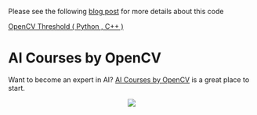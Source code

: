 Please see the following
[blog post](https://www.learnopencv.com/opencv-threshold-python-cpp/) for more
details about this code

[OpenCV Threshold ( Python , C++ )](https://www.learnopencv.com/opencv-threshold-python-cpp/)

# AI Courses by OpenCV

Want to become an expert in AI?
[AI Courses by OpenCV](https://opencv.org/courses/) is a great place to start.

<a href="https://opencv.org/courses/">
<p align="center"> 
<img src="https://www.learnopencv.com/wp-content/uploads/2020/04/AI-Courses-By-OpenCV-Github.png">
</p>
</a>

